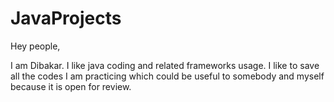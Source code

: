 # JavaProjects
Hey people,

I am Dibakar. I like java coding and related frameworks usage. I like to save all the codes I am practicing which could be useful to somebody and myself because it is open for review.
